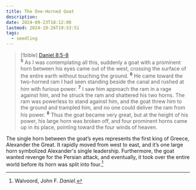 ```yaml
---
title: The One-Horned Goat
description: 
date: 2024-09-23T18:12:00
lastmod: 2024-10-26T19:53:51
tags:
  - seedling
---
```

>[!bible] [Daniel 8:5-](Daniel%208.md#5)[8](Daniel%208.md#8)  
<sup><b>5</b></sup> As I was contemplating all this, suddenly a goat with a prominent horn between his eyes came out of the west, crossing the surface of the entire earth without touching the ground. <sup><b>6</b></sup> He came toward the two-horned ram I had seen standing beside the canal and rushed at him with furious power. <sup><b>7</b></sup> I saw him approach the ram in a rage against him, and he struck the ram and shattered his two horns. The ram was powerless to stand against him, and the goat threw him to the ground and trampled him, and no one could deliver the ram from his power. <sup><b>8</b></sup> Thus the goat became very great, but at the height of his power, his large horn was broken off, and four prominent horns came up in its place, pointing toward the four winds of heaven. [](Daniel%208.md#6)[](Daniel%208.md#7)  
  
The single horn between the goat’s eyes represents the first king of Greece, Alexander the Great. It rapidly moved from west to east, and it’s one large horn symbolized Alexander's single leadership. Furthermore, the goat wanted revenge for the Persian attack, and eventually, it took over the entire world before its horn was split into four.[^1]  
  
[^1]: Walvoord, John F. *Daniel.*